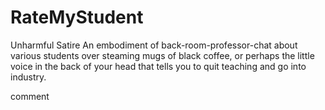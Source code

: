 # RateMyStudent
Unharmful Satire
An embodiment of back-room-professor-chat about various students over steaming mugs of black coffee, or perhaps the little voice in the back of your head that tells you to quit teaching and go into industry.

comment